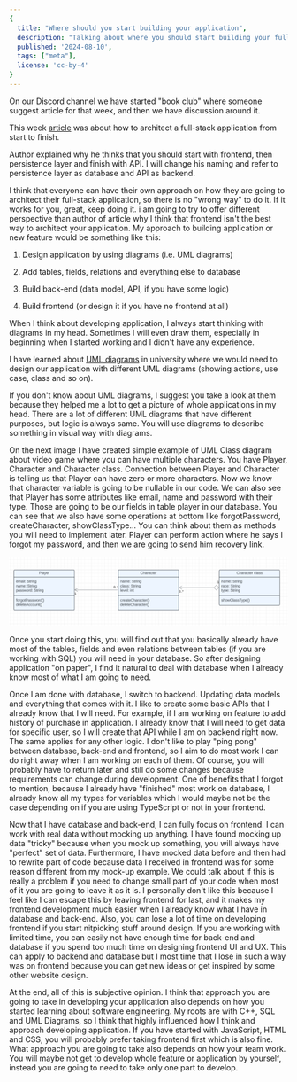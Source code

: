 ```yaml
---
{
  title: "Where should you start building your application",
  description: "Talking about where you should start building your full stack application",
  published: '2024-08-10',
  tags: ["meta"],
  license: 'cc-by-4'
}
---
```


On our Discord channel we have started "book club" where someone suggest article for that week, and then we have discussion around it.

This week [article](https://www.freecodecamp.org/news/how-to-build-a-full-stack-application-from-start-to-finish/) was about how to architect a full-stack application from start to finish.

Author explained why he thinks that you should start with frontend, then persistence layer and finish with API. I will change his naming and refer to persistence layer as database and API as backend.

I think that everyone can have their own approach on how they are going to architect their full-stack application, so there is no "wrong way" to do it. If it works for you, great, keep doing it. i am going to try to offer different perspective than author of article why I think that frontend isn't the best way to architect your application. My approach to building application or new feature would be something like this:

1. Design application by using diagrams (i.e. UML diagrams)

2. Add tables, fields, relations and everything else to database

3. Build back-end (data model, API, if you have some logic)

4. Build frontend (or design it if you have no frontend at all)

When I think about developing application, I always start thinking with diagrams in my head. Sometimes I will even draw them, especially in beginning when I started working and I didn't have any experience.

I have learned about [UML diagrams](https://www.uml-diagrams.org/) in university where we would need to design our application with different UML diagrams (showing actions, use case, class and so on).

If you don't know about UML diagrams, I suggest you take a look at them because they helped me a lot to get a picture of whole applications in my head. There are a lot of different UML diagrams that have different purposes, but logic is always same. You will use diagrams to describe something in visual way with diagrams.

On the next image I have created simple example of UML Class diagram about video game where you can have multiple characters. You have Player, Character and Character class. Connection between Player and Character is telling us that Player can have zero or more characters. Now we know that character variable is going to be nullable in our code. We can also see that Player has some attributes like email, name and password with their type. Those are going to be our fields in table player in our database. You can see that we also have some operations at bottom like forgotPassword, createCharacter, showClassType... You can think about them as methods you will need to implement later. Player can perform action where he says I forgot my password, and then we are going to send him recovery link. 

 ![UML diagram example](./diagram.png)

Once you start doing this, you will find out that you basically already have most of the tables, fields and even relations between tables (if you are working with SQL) you will need in your database. So after designing application "on paper", I find it natural to deal with database when I already know most of what I am going to need.

Once I am done with database, I switch to backend. Updating data models and everything that comes with it. I like to create some basic APIs that I already know that I will need. For example, if I am working on feature to add history of purchase in application. I already know that I will need to get data for specific user, so I will create that API while I am on backend right now. The same applies for any other logic. I don't like to play "ping pong" between database, back-end and frontend, so I aim to do most work I can do right away when I am working on each of them. Of course, you will probably have to return later and still do some changes because requirements can change during development. One of benefits that I forgot to mention, because I already have "finished" most work on database, I already know all my types for variables which I would maybe not be the case depending on if you are using TypeScript or not in your frontend.

Now that I have database and back-end, I can fully focus on frontend. I can work with real data without mocking up anything. I have found mocking up data "tricky" because when you mock up something, you will always have "perfect" set of data. Furthermore, I have mocked data before and then had to rewrite part of code because data I received in frontend was for some reason different from my mock-up example. We could talk about if this is really a problem if you need to change small part of your code when most of it you are going to leave it as it is. I personally don't like this because I feel like I can escape this by leaving frontend for last, and it makes my frontend development much easier when I already know what I have in database and back-end. Also, you can lose a lot of time on developing frontend if you start nitpicking stuff around design. If you are working with limited time, you can easily not have enough time for back-end and database if you spend too much time on designing frontend UI and UX. This can apply to backend and database but I most time that I lose in such a way was on frontend because you can get new ideas or get inspired by some other website design.

At the end, all of this is subjective opinion. I think that approach you are going to take in developing your application also depends on how you started learning about software engineering. My roots are with C++, SQL and UML Diagrams, so I think that highly influenced how I think and approach developing application. If you have started with JavaScript, HTML and CSS, you will probably prefer taking frontend first which is also fine. What approach you are going to take also depends on how your team work. You will maybe not get to develop whole feature or application by yourself, instead you are going to need to take only one part to develop.